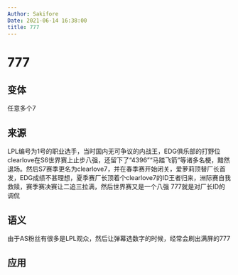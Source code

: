 ```yaml
---
Author: Sakifore
Date: 2021-06-14 16:38:00
title: 777
---
```

# 777

## 变体

任意多个7

## 来源

LPL编号为1号的职业选手，当时国内无可争议的内战王，EDG俱乐部的打野位clearlove在S6世界赛上止步八强，还留下了“4396”“马踏飞箭”等诸多名梗，黯然退场。然后S7赛季更名为clearlove7，并在春季赛开始闭关，爱萝莉顶替厂长首发，EDG成绩不甚理想，夏季赛厂长顶着个clearlove7的ID王者归来，洲际赛自我救赎，赛季赛决赛让二追三拉满，然后世界赛又是一个八强
777就是对厂长ID的调侃

## 语义

由于AS粉丝有很多是LPL观众，然后让弹幕选数字的时候，经常会刷出满屏的777

## 应用

